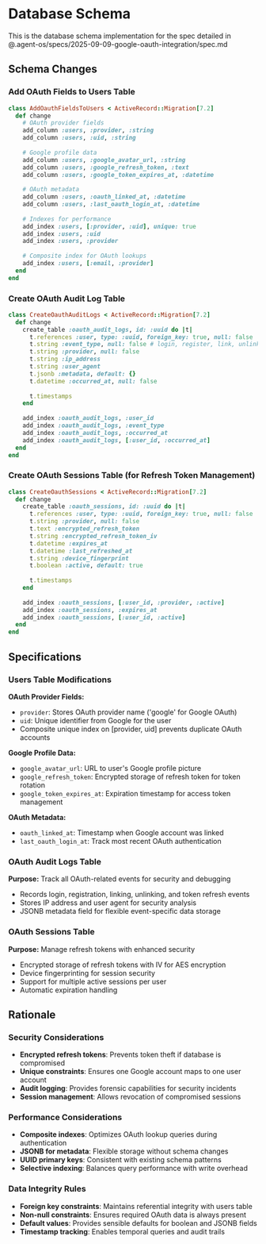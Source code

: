 # Database Schema

This is the database schema implementation for the spec detailed in @.agent-os/specs/2025-09-09-google-oauth-integration/spec.md

## Schema Changes

### Add OAuth Fields to Users Table

```ruby
class AddOauthFieldsToUsers < ActiveRecord::Migration[7.2]
  def change
    # OAuth provider fields
    add_column :users, :provider, :string
    add_column :users, :uid, :string
    
    # Google profile data
    add_column :users, :google_avatar_url, :string
    add_column :users, :google_refresh_token, :text
    add_column :users, :google_token_expires_at, :datetime
    
    # OAuth metadata
    add_column :users, :oauth_linked_at, :datetime
    add_column :users, :last_oauth_login_at, :datetime
    
    # Indexes for performance
    add_index :users, [:provider, :uid], unique: true
    add_index :users, :uid
    add_index :users, :provider
    
    # Composite index for OAuth lookups
    add_index :users, [:email, :provider]
  end
end
```

### Create OAuth Audit Log Table

```ruby
class CreateOauthAuditLogs < ActiveRecord::Migration[7.2]
  def change
    create_table :oauth_audit_logs, id: :uuid do |t|
      t.references :user, type: :uuid, foreign_key: true, null: false
      t.string :event_type, null: false # login, register, link, unlink, refresh
      t.string :provider, null: false
      t.string :ip_address
      t.string :user_agent
      t.jsonb :metadata, default: {}
      t.datetime :occurred_at, null: false
      
      t.timestamps
    end
    
    add_index :oauth_audit_logs, :user_id
    add_index :oauth_audit_logs, :event_type
    add_index :oauth_audit_logs, :occurred_at
    add_index :oauth_audit_logs, [:user_id, :occurred_at]
  end
end
```

### Create OAuth Sessions Table (for Refresh Token Management)

```ruby
class CreateOauthSessions < ActiveRecord::Migration[7.2]
  def change
    create_table :oauth_sessions, id: :uuid do |t|
      t.references :user, type: :uuid, foreign_key: true, null: false
      t.string :provider, null: false
      t.text :encrypted_refresh_token
      t.string :encrypted_refresh_token_iv
      t.datetime :expires_at
      t.datetime :last_refreshed_at
      t.string :device_fingerprint
      t.boolean :active, default: true
      
      t.timestamps
    end
    
    add_index :oauth_sessions, [:user_id, :provider, :active]
    add_index :oauth_sessions, :expires_at
    add_index :oauth_sessions, [:user_id, :active]
  end
end
```

## Specifications

### Users Table Modifications

**OAuth Provider Fields:**
- `provider`: Stores OAuth provider name ('google' for Google OAuth)
- `uid`: Unique identifier from Google for the user
- Composite unique index on [provider, uid] prevents duplicate OAuth accounts

**Google Profile Data:**
- `google_avatar_url`: URL to user's Google profile picture
- `google_refresh_token`: Encrypted storage of refresh token for token rotation
- `google_token_expires_at`: Expiration timestamp for access token management

**OAuth Metadata:**
- `oauth_linked_at`: Timestamp when Google account was linked
- `last_oauth_login_at`: Track most recent OAuth authentication

### OAuth Audit Logs Table

**Purpose:** Track all OAuth-related events for security and debugging
- Records login, registration, linking, unlinking, and token refresh events
- Stores IP address and user agent for security analysis
- JSONB metadata field for flexible event-specific data storage

### OAuth Sessions Table

**Purpose:** Manage refresh tokens with enhanced security
- Encrypted storage of refresh tokens with IV for AES encryption
- Device fingerprinting for session security
- Support for multiple active sessions per user
- Automatic expiration handling

## Rationale

### Security Considerations
- **Encrypted refresh tokens**: Prevents token theft if database is compromised
- **Unique constraints**: Ensures one Google account maps to one user account
- **Audit logging**: Provides forensic capabilities for security incidents
- **Session management**: Allows revocation of compromised sessions

### Performance Considerations
- **Composite indexes**: Optimizes OAuth lookup queries during authentication
- **JSONB for metadata**: Flexible storage without schema changes
- **UUID primary keys**: Consistent with existing schema patterns
- **Selective indexing**: Balances query performance with write overhead

### Data Integrity Rules
- **Foreign key constraints**: Maintains referential integrity with users table
- **Non-null constraints**: Ensures required OAuth data is always present
- **Default values**: Provides sensible defaults for boolean and JSONB fields
- **Timestamp tracking**: Enables temporal queries and audit trails